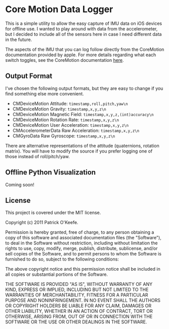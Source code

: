 # Core Motion Data Logger #

This is a simple utility to allow the easy capture of IMU data on iOS devices for offline use. I wanted to play around with data from the accelerometer, but I decided to include all of the sensors here in case I need different data in the future.

The aspects of the IMU that you can log follow directly from the CoreMotion documentation provided by apple. For more details regarding what each switch toggles, see the CoreMotion documentation [here](http://developer.apple.com/library/ios/#documentation/CoreMotion/Reference/CoreMotion_Reference/_index.html). 


## Output Format ##

I've chosen the following output formats, but they are easy to change if you find something else more convenient.

* CMDeviceMotion Attitude: `timestamp,roll,pitch,yaw\n`
* CMDeviceMotion Gravity: `timestamp,x,y,z\n`
* CMDeviceMotion Magnetic Field: `timestamp,x,y,z,(int)accuracy\n`
* CMDeviceMotion Rotation Rate: `timestamp,x,y,z\n`
* CMDeviceMotion User Acceleration: `timestamp,x,y,z\n`
* CMAccelerometerData Raw Acceleration: `timestamp,x,y,z\n`
* CMGyroData Raw Gyroscope: `timestamp,x,y,z\n`

There are alternative representations of the attitude (quaternions, rotation matrix). You will have to modify the source if you prefer logging one of those instead of roll/pitch/yaw.


## Offline Python Visualization ##

Coming soon!


## License ##

This project is covered under the MIT license.

Copyright (c) 2011 Patrick O'Keefe.

Permission is hereby granted, free of charge, to any person obtaining a copy of this software and associated documentation files (the "Software"), to deal in the Software without restriction, including without limitation the rights to use, copy, modify, merge, publish, distribute, sublicense, and/or sell copies of the Software, and to permit persons to whom the Software is furnished to do so, subject to the following conditions:

The above copyright notice and this permission notice shall be included in all copies or substantial portions of the Software.

THE SOFTWARE IS PROVIDED "AS IS", WITHOUT WARRANTY OF ANY KIND, EXPRESS OR IMPLIED, INCLUDING BUT NOT LIMITED TO THE WARRANTIES OF MERCHANTABILITY, FITNESS FOR A PARTICULAR PURPOSE AND NONINFRINGEMENT. IN NO EVENT SHALL THE AUTHORS OR COPYRIGHT HOLDERS BE LIABLE FOR ANY CLAIM, DAMAGES OR OTHER LIABILITY, WHETHER IN AN ACTION OF CONTRACT, TORT OR OTHERWISE, ARISING FROM, OUT OF OR IN CONNECTION WITH THE SOFTWARE OR THE USE OR OTHER DEALINGS IN THE SOFTWARE.
